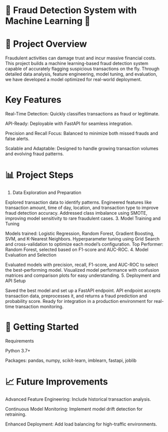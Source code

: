 # 🚨 Fraud Detection System with Machine Learning 🚨

# 🌟 Project Overview

Fraudulent activities can damage trust and incur massive financial costs. This project builds a machine learning-based fraud detection system capable of accurately flagging suspicious transactions on the fly. Through detailed data analysis, feature engineering, model tuning, and evaluation, we have developed a model optimized for real-world deployment.

# Key Features

Real-Time Detection: Quickly classifies transactions as fraud or legitimate.

API-Ready: Deployable with FastAPI for seamless integration.

Precision and Recall Focus: Balanced to minimize both missed frauds and false alerts.

Scalable and Adaptable: Designed to handle growing transaction volumes and evolving fraud patterns.

# 📊 Project Steps

1. Data Exploration and Preparation
   
Explored transaction data to identify patterns.
Engineered features like transaction amount, time of day, location, and transaction type to improve fraud detection accuracy.
Addressed class imbalance using SMOTE, improving model sensitivity to rare fraudulent cases.
3. Model Training and Tuning

Models trained: Logistic Regression, Random Forest, Gradient Boosting, SVM, and K-Nearest Neighbors.
Hyperparameter tuning using Grid Search and cross-validation to optimize each model’s configuration.
Top Performer: Random Forest, selected based on F1-score and AUC-ROC.
4. Model Evaluation and Selection

Evaluated models with precision, recall, F1-score, and AUC-ROC to select the best-performing model.
Visualized model performance with confusion matrices and comparison plots for easy understanding.
5. Deployment and API Setup

Saved the best model and set up a FastAPI endpoint.
API endpoint accepts transaction data, preprocesses it, and returns a fraud prediction and probability score.
Ready for integration in a production environment for real-time transaction monitoring.

# 🚀 Getting Started
Requirements

Python 3.7+

Packages: pandas, numpy, scikit-learn, imblearn, fastapi, joblib

# 📈 Future Improvements

Advanced Feature Engineering: Include historical transaction analysis.

Continuous Model Monitoring: Implement model drift detection for retraining.

Enhanced Deployment: Add load balancing for high-traffic environments.

